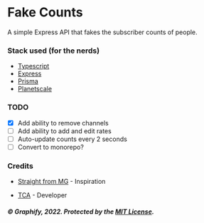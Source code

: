 # Fake Counts

A simple Express API that fakes the subscriber counts of people.

### Stack used (for the nerds)

- [Typescript](https://typescriptlang.org/)
- [Express](https://expressjs.com/)
- [Prisma](https://prisma.io)
- [Planetscale](https://planetscale.com)

### TODO

- [x] Add ability to remove channels
- [ ] Add ability to add and edit rates
- [ ] Auto-update counts every 2 seconds
- [ ] Convert to monorepo?

### Credits

- [Straight from MG](https://youtube.com/c/StraightfromMG) - Inspiration

- [TCA](https://github.com/NotTCA) - Developer

##### ©️ Graphify, 2022. Protected by the [MIT License](LICENSE).
